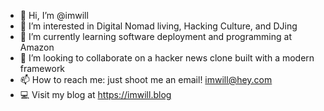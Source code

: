 - 👋 Hi, I’m @imwill
- 👀 I’m interested in Digital Nomad living, Hacking Culture, and DJing
- 🌱 I’m currently learning software deployment and programming at Amazon
- 💞️ I’m looking to collaborate on a hacker news clone built with a modern framework
- 📫 How to reach me: just shoot me an email! imwill@hey.com
- 💻 Visit my blog at https://imwill.blog

<!---
imwill/imwill is a ✨ special ✨ repository because its `README.md` (this file) appears on your GitHub profile.
You can click the Preview link to take a look at your changes.
--->
